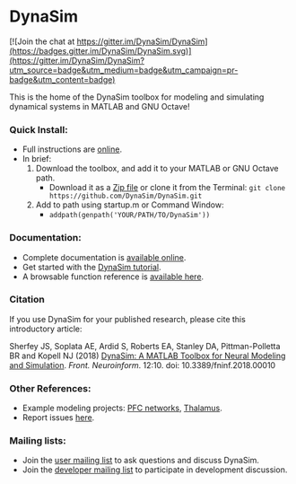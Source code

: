 # DynaSim

[![Join the chat at https://gitter.im/DynaSim/DynaSim](https://badges.gitter.im/DynaSim/DynaSim.svg)](https://gitter.im/DynaSim/DynaSim?utm_source=badge&utm_medium=badge&utm_campaign=pr-badge&utm_content=badge)

This is the home of the DynaSim toolbox for modeling and simulating dynamical
systems in MATLAB and GNU Octave!

### Quick Install:

* Full instructions are [online](https://github.com/DynaSim/DynaSim/wiki/Installation).
* In brief:
  1. Download the toolbox, and add it to your MATLAB or GNU Octave path.
      * Download it as a [Zip file](https://github.com/DynaSim/DynaSim/archive/master.zip) or clone it from the Terminal: `git clone https://github.com/DynaSim/DynaSim.git`
  2. Add to path using startup.m or Command Window:
      * `addpath(genpath('YOUR/PATH/TO/DynaSim'))`

### Documentation:

- Complete documentation is [available online](https://dynasim.github.io/docs).
- Get started with the [DynaSim tutorial](https://github.com/DynaSim/DynaSim/wiki/DynaSim-Getting-Started-Tutorial).
- A browsable function reference is [available here](https://dynasim.github.io/docs/function_reference).

### Citation
If you use DynaSim for your published research, please cite this introductory article:

Sherfey JS, Soplata AE, Ardid S, Roberts EA, Stanley DA, Pittman-Polletta BR and Kopell NJ (2018) [DynaSim: A MATLAB Toolbox for Neural Modeling and Simulation](https://www.frontiersin.org/articles/10.3389/fninf.2018.00010/full). *Front. Neuroinform*. 12:10. doi: 10.3389/fninf.2018.00010

### Other References:

- Example modeling projects: [PFC networks](https://github.com/jsherfey/PFC_models), [Thalamus](https://github.com/asoplata/ching2010_tcre_dynasim_mechanisms).
- Report issues [here](https://github.com/DynaSim/DynaSim/issues).

### Mailing lists:

- Join the [user mailing list](https://groups.google.com/g/dynasim-users) to ask questions and discuss DynaSim.
- Join the [developer mailing list](https://groups.google.com/forum/#!forum/dynasim-developers) to participate in development discussion.
